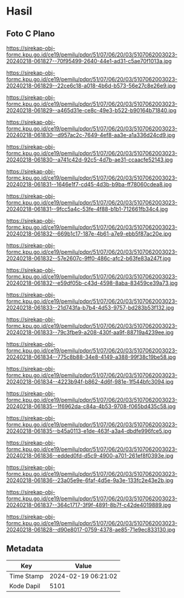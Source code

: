 # Hasil

## Foto C Plano

https://sirekap-obj-formc.kpu.go.id/ce19/pemilu/pdpr/51/07/06/20/03/5107062003023-20240218-061827--70f95499-2640-44e1-ad31-c5ae70f1013a.jpg

https://sirekap-obj-formc.kpu.go.id/ce19/pemilu/pdpr/51/07/06/20/03/5107062003023-20240218-061829--22ce6c18-a018-4b6d-b573-56e27c8e26e9.jpg

https://sirekap-obj-formc.kpu.go.id/ce19/pemilu/pdpr/51/07/06/20/03/5107062003023-20240218-061829--a465d31e-ce8c-49e3-b522-b90164b71840.jpg

https://sirekap-obj-formc.kpu.go.id/ce19/pemilu/pdpr/51/07/06/20/03/5107062003023-20240218-061830--d957ac2c-7649-4ef8-aa3e-a1a336d24cd9.jpg

https://sirekap-obj-formc.kpu.go.id/ce19/pemilu/pdpr/51/07/06/20/03/5107062003023-20240218-061830--a741c42d-92c5-4d7b-ae31-ccaacfe52143.jpg

https://sirekap-obj-formc.kpu.go.id/ce19/pemilu/pdpr/51/07/06/20/03/5107062003023-20240218-061831--1646e1f7-cd45-4d3b-b9ba-ff78060cdea8.jpg

https://sirekap-obj-formc.kpu.go.id/ce19/pemilu/pdpr/51/07/06/20/03/5107062003023-20240218-061831--9fcc5a4c-53fe-4f88-b1b1-712661fb34c4.jpg

https://sirekap-obj-formc.kpu.go.id/ce19/pemilu/pdpr/51/07/06/20/03/5107062003023-20240218-061832--669b1c17-187e-4b61-a7e9-ebb5f87ac20e.jpg

https://sirekap-obj-formc.kpu.go.id/ce19/pemilu/pdpr/51/07/06/20/03/5107062003023-20240218-061832--57e2607c-9ff0-486c-afc2-b63fe83a247f.jpg

https://sirekap-obj-formc.kpu.go.id/ce19/pemilu/pdpr/51/07/06/20/03/5107062003023-20240218-061832--e59df05b-c43d-4598-8aba-83459ce39a73.jpg

https://sirekap-obj-formc.kpu.go.id/ce19/pemilu/pdpr/51/07/06/20/03/5107062003023-20240218-061833--21d743fa-b7b4-4d53-9757-bd283b53f132.jpg

https://sirekap-obj-formc.kpu.go.id/ce19/pemilu/pdpr/51/07/06/20/03/5107062003023-20240218-061833--79c3fbe9-a208-430f-aa9f-88719a4239ee.jpg

https://sirekap-obj-formc.kpu.go.id/ce19/pemilu/pdpr/51/07/06/20/03/5107062003023-20240218-061834--775c8b88-34e8-4149-a388-99f38c19be58.jpg

https://sirekap-obj-formc.kpu.go.id/ce19/pemilu/pdpr/51/07/06/20/03/5107062003023-20240218-061834--4223b94f-b862-4d6f-981e-1f544bfc3094.jpg

https://sirekap-obj-formc.kpu.go.id/ce19/pemilu/pdpr/51/07/06/20/03/5107062003023-20240218-061835--1f6962da-c84a-4b53-9708-f065bd435c58.jpg

https://sirekap-obj-formc.kpu.go.id/ce19/pemilu/pdpr/51/07/06/20/03/5107062003023-20240218-061835--b45a0113-e1de-463f-a3a4-dbdfe996fce5.jpg

https://sirekap-obj-formc.kpu.go.id/ce19/pemilu/pdpr/51/07/06/20/03/5107062003023-20240218-061836--edded0fd-d5c9-4900-a701-261ef8f0393e.jpg

https://sirekap-obj-formc.kpu.go.id/ce19/pemilu/pdpr/51/07/06/20/03/5107062003023-20240218-061836--23a05e9e-6faf-4d5e-9a3e-133fc2e43e2b.jpg

https://sirekap-obj-formc.kpu.go.id/ce19/pemilu/pdpr/51/07/06/20/03/5107062003023-20240218-061837--364c1717-3f9f-4891-8b7f-c42de4019889.jpg

https://sirekap-obj-formc.kpu.go.id/ce19/pemilu/pdpr/51/07/06/20/03/5107062003023-20240218-061828--d90e8017-0759-4378-ae85-71e9ec833130.jpg


## Metadata

| Key        | Value               |
| ---------- | ------------------- |
| Time Stamp | 2024-02-19 06:21:02 |
| Kode Dapil | 5101                |



